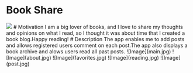 # Book Share
<img src="https://img.icons8.com/office/16/000000/api.png"/>
# Motivation
I am a big lover of books, and I love to share my thoughts and opinions on what I read, so I thought it was about time that I created a book blog.Happy reading!
# Description
The app enables me to add posts and allows registered users comment on each post.The app also displays a book archive and alows users read all past posts.
![Image](main.jpg)
![Image](about.jpg)
![Image](favorites.jpg)
![Image](reading.jpg)
![Image](post.jpg)
